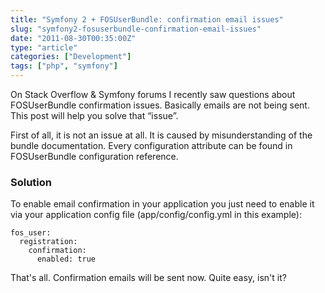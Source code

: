 ```yaml
---
title: "Symfony 2 + FOSUserBundle: confirmation email issues"
slug: "symfony2-fosuserbundle-confirmation-email-issues"
date: "2011-08-30T00:35:00Z"
type: "article"
categories: ["Development"]
tags: ["php", "symfony"]
---
```


On Stack Overflow & Symfony forums I recently saw questions about FOSUserBundle confirmation issues. Basically emails are not being sent. This post will help you solve that “issue”.

First of all, it is not an issue at all. It is caused by misunderstanding of the bundle documentation. Every configuration attribute can be found in FOSUserBundle configuration reference.

### Solution

To enable email confirmation in your application you just need to enable it via your application config file (app/config/config.yml in this example):

```
fos_user:
  registration:
    confirmation:
      enabled: true
```

That's all. Confirmation emails will be sent now. Quite easy, isn't it?
